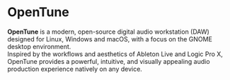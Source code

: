 # OpenTune

**OpenTune** is a modern, open-source digital audio workstation (DAW) designed for Linux, Windows and macOS, with a focus on the GNOME desktop environment.  
Inspired by the workflows and aesthetics of Ableton Live and Logic Pro X, OpenTune provides a powerful, intuitive, and visually appealing audio production experience natively on any device.
